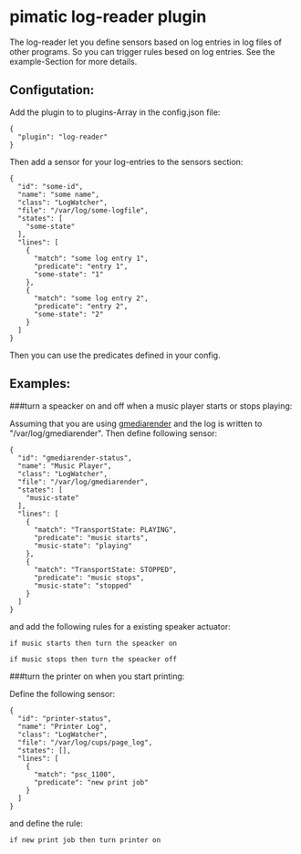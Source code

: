 pimatic log-reader plugin
=========================

The log-reader let you define sensors based on log entries in log files of other programs.
So you can trigger rules besed on log entries. See the example-Section for more details.

Configutation:
--------------

Add the plugin to to plugins-Array in the config.json file:

    { 
      "plugin": "log-reader"
    }

Then add a sensor for your log-entries to the sensors section:

    {
      "id": "some-id",
      "name": "some name",
      "class": "LogWatcher",
      "file": "/var/log/some-logfile",
      "states": [
        "some-state"
      ],
      "lines": [
        {
          "match": "some log entry 1",
          "predicate": "entry 1",
          "some-state": "1" 
        },
        {
          "match": "some log entry 2",
          "predicate": "entry 2",
          "some-state": "2"
        }
      ]
    }


Then you can use the predicates defined in your config.

Examples:
---------

###turn a speacker on and off when a music player starts or stops playing:

Assuming that you are using [gmediarender](https://github.com/hzeller/gmrender-resurrect) and the 
log is written to "/var/log/gmediarender". Then define following sensor:

    {
      "id": "gmediarender-status",
      "name": "Music Player",
      "class": "LogWatcher",
      "file": "/var/log/gmediarender",
      "states": [
        "music-state"
      ],
      "lines": [
        {
          "match": "TransportState: PLAYING",
          "predicate": "music starts",
          "music-state": "playing" 
        },
        {
          "match": "TransportState: STOPPED",
          "predicate": "music stops",
          "music-state": "stopped"
        }
      ]
    }

and add the following rules for a existing speaker actuator:

    if music starts then turn the speacker on

    if music stops then turn the speacker off

###turn the printer on when you start printing:

Define the following sensor:

    {
      "id": "printer-status",
      "name": "Printer Log",
      "class": "LogWatcher",
      "file": "/var/log/cups/page_log",
      "states": [],
      "lines": [
        {
          "match": "psc_1100",
          "predicate": "new print job"
        }
      ]
    }

and define the rule:

    if new print job then turn printer on